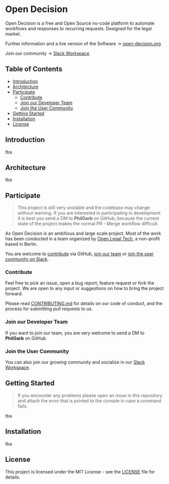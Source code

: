 # Open Decision

Open Decision is a free and Open Source no-code platform to automate workflows and responses to recurring requests. Designed for the legal market.

Further information and a live version of the Software → [open-decision.org](https://open-decision.org)

Join our community → [Slack Workspace](https://open-decision.org/slack)

## Table of Contents

- [Introduction](#introduction)
- [Architecture](#architecture)
- [Participate](#participate)
    - [Contribute](#contribute)
    - [Join our Developer Team](#join-our-developer-team)
    - [Join the User Community](#join-the-user-community)
- [Getting Started](#getting-started)
- [Installation](#installation)
- [License](#license)

## Introduction

tba


## Architecture

tba

## Participate


> This project is still very unstable and the codebase may change without warning. If you are interested in participating in development it is best you send a DM to **PhilGarb** on GitHub, because the current state of the project makes the normal PR - Merge workflow difficult.

As Open Decision is an ambitious and large scale project. Most of the work has been conducted in a team organized by [Open Legal Tech](https://open-legal-tech.org/), a non-profit based in Berlin. 

You are welcome to [contribute](#contribute) via GitHub, [join our team](#Join-our-developer-team) or [join the user community on Slack](#join-the-user-community).

### Contribute

Feel free to pick an issue, open a bug report, feature request or fork the project. We are open to any input or suggestions on how to bring the project forward.

Please read [CONTRIBUTING.md](CONTRIBUTING.md) for details on our code of conduct, and the process for submitting pull requests to us.

### Join our Developer Team

If you want to join our team, you are very welcome to send a DM to **PhilGarb** on GitHub

### Join the User Community

You can also join our growing community and socialize in our [Slack Workspace](https://open-decision.org/slack).


## Getting Started

> If you encounter any problems please open an issue in this repository and attach the error that is printed to the console in case a command fails.

tba


## Installation

tba

## License

This project is licensed under the MIT License - see the [LICENSE](LICENSE.md) file for details.
